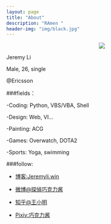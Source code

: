 ```yaml
---
layout: page
title: "About"
description: "RAmen "
header-img: "img/black.jpg"
---
```



<center>
    <p><img src="http://ww1.sinaimg.cn/large/62400002jw8f6m4ylzdakj202s02sdfm.jpg" align="center"></p>
</center>

Jeremy Li

Male, 26, single

@Ericsson

###fields：

-Coding: Python, VBS/VBA, Shell

-Design: Web, VI...

-Painting: ACG

-Games: Overwatch, DOTA2

-Sports: Yoga, swimming



###follow:

- [博客:Jeremyli.win](http://jeremyli.win)

- [微博@探偵巧克力酱](http://weibo.com/u/1648361474)

- [知乎@王小明](https://www.zhihu.com/people/li5kyi)

- [Pixiv:巧克力酱](http://www.pixiv.net/member.php?id=8974598)








